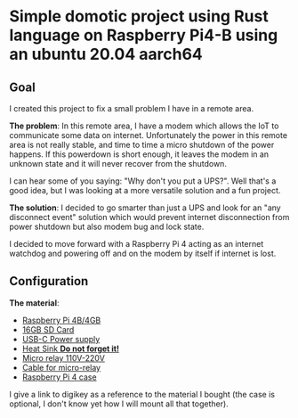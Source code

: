 # Simple domotic project using Rust language on Raspberry Pi4-B using an ubuntu 20.04 aarch64

## Goal

I created this project to fix a small problem I have in a remote area.

**The problem**: In this remote area, I have a modem which allows the IoT to communicate some data on internet. Unfortunately the power in this remote area is not really stable, and time to time a micro shutdown of the power happens. If this powerdown is short enough, it leaves the modem in an unknown state and it will never recover from the shutdown.

I can hear some of you saying: "Why don't you put a UPS?". Well that's a good idea, but I was looking at a more versatile solution and a fun project.

**The solution**: I decided to go smarter than just a UPS and look for an "any disconnect event" solution which would prevent internet disconnection from power shutdown but also modem bug and lock state.

I decided to move forward with a Raspberry Pi 4 acting as an internet watchdog and powering off and on the modem by itself if internet is lost.

## Configuration

**The material**:

- [Raspberry Pi 4B/4GB](https://www.digikey.com/product-detail/en/raspberry-pi/RASPBERRY-PI-4B-4GB/1690-RASPBERRYPI4B-4GB-ND/10258781)
- [16GB SD Card](https://www.digikey.com/product-detail/en/panasonic-electronic-components/RP-SMLE16DA1/P17029-ND/5119436)
- [USB-C Power supply](https://www.digikey.com/product-detail/en/raspberry-pi/RPI-USB-C-POWER-SUPPLY-BLACK-US/1690-RPIUSB-CPOWERSUPPLYBLACKUS-ND/10258759)
- [Heat Sink **Do not forget it!**](https://www.digikey.com/product-detail/en/seeed-technology-co-ltd/110991329/1597-110991329-ND/10451888)
- [Micro relay 110V-220V](https://www.digikey.com/product-detail/en/adafruit-industries-llc/4409/1528-4409-ND/10669532)
- [Cable for micro-relay](https://www.digikey.com/product-detail/en/adafruit-industries-llc/3894/1528-2697-ND/9603620)
- [Raspberry Pi 4 case](https://www.digikey.com/product-detail/en/raspberry-pi/RASPBERRY-PI-4-CASE-RED-WHITE/1690-RASPBERRYPI4CASERED-WHITE-ND/10258761)

I give a link to digikey as a reference to the material I bought (the case is optional, I don't know yet how I will mount all that together).
